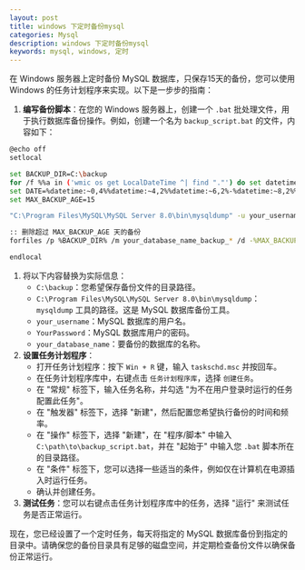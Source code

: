 ```yaml
---
layout: post
title: windows 下定时备份mysql
categories: Mysql
description: windows 下定时备份mysql
keywords: mysql, windows, 定时
---
```


在 Windows 服务器上定时备份 MySQL 数据库，只保存15天的备份，您可以使用 Windows 的任务计划程序来实现。以下是一步步的指南：

1. **编写备份脚本**：在您的 Windows 服务器上，创建一个 `.bat` 批处理文件，用于执行数据库备份操作。例如，创建一个名为 `backup_script.bat` 的文件，内容如下：

```bash
@echo off
setlocal

set BACKUP_DIR=C:\backup
for /f %%a in ('wmic os get LocalDateTime ^| find "."') do set datetime=%%a
set DATE=%datetime:~0,4%%datetime:~4,2%%datetime:~6,2%-%datetime:~8,2%%datetime:~10,2%%datetime:~12,2%
set MAX_BACKUP_AGE=15

"C:\Program Files\MySQL\MySQL Server 8.0\bin\mysqldump" -u your_username -pYourPassword your_database_name > %BACKUP_DIR%\your_database_name_backup_%DATE%.sql

:: 删除超过 MAX_BACKUP_AGE 天的备份
forfiles /p %BACKUP_DIR% /m your_database_name_backup_* /d -%MAX_BACKUP_AGE% /c "cmd /c del @path"

endlocal

```



1. 将以下内容替换为实际信息：
   - `C:\backup`：您希望保存备份文件的目录路径。
   - `C:\Program Files\MySQL\MySQL Server 8.0\bin\mysqldump`：`mysqldump` 工具的路径。这是 MySQL 数据库备份工具。
   - `your_username`：MySQL 数据库的用户名。
   - `YourPassword`：MySQL 数据库用户的密码。
   - `your_database_name`：要备份的数据库的名称。
2. **设置任务计划程序**：
   - 打开任务计划程序：按下 `Win + R` 键，输入 `taskschd.msc` 并按回车。
   - 在任务计划程序库中，右键点击 `任务计划程序库`，选择 `创建任务`。
   - 在 "常规" 标签下，输入任务名称，并勾选 "为不在用户登录时运行的任务配置此任务"。
   - 在 "触发器" 标签下，选择 "新建"，然后配置您希望执行备份的时间和频率。
   - 在 "操作" 标签下，选择 "新建"，在 "程序/脚本" 中输入 `C:\path\to\backup_script.bat`，并在 "起始于" 中输入您 `.bat` 脚本所在的目录路径。
   - 在 "条件" 标签下，您可以选择一些适当的条件，例如仅在计算机在电源插入时运行任务。
   - 确认并创建任务。
3. **测试任务**：您可以右键点击任务计划程序库中的任务，选择 "运行" 来测试任务是否正常运行。

现在，您已经设置了一个定时任务，每天将指定的 MySQL 数据库备份到指定的目录中。请确保您的备份目录具有足够的磁盘空间，并定期检查备份文件以确保备份正常运行。